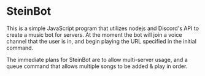 # SteinBot

This is a simple JavaScript program that utilizes nodejs and Discord's API to create a music bot for servers. At the moment the bot will join a voice channel that the user is in, and begin playing the URL specified in the initial command.

The immediate plans for SteinBot are to allow multi-server usage, and a queue command that allows multiple songs to be added & play in order. 
